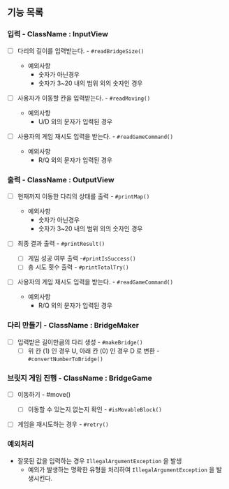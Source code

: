 ## 기능 목록

### 입력 - ClassName : InputView
- [ ] 다리의 길이를 입력받는다. - `#readBridgeSize()`
  - 예외사항
    - 숫자가 아닌경우
    - 숫자가 3~20 내의 범위 외의 숫자인 경우
    
- [ ] 사용자가 이동할 칸을 입력받는다. - `#readMoving()`
  - 예외사항
    - U/D 외의 문자가 입력된 경우

- [ ] 사용자의 게임 재시도 입력을 받는다. - `#readGameCommand()`
  - 예외사항
    - R/Q 외의 문자가 입력된 경우


### 출력 - ClassName : OutputView
- [ ] 현재까지 이동한 다리의 상태를 출력 - `#printMap()`
    - 예외사항
        - 숫자가 아닌경우
        - 숫자가 3~20 내의 범위 외의 숫자인 경우

- [ ] 최종 결과 출력 - `#printResult()`
    - [ ] 게임 성공 여부 출력 -`#printIsSuccess()`
    - [ ] 총 시도 횟수 출력 - `#printTotalTry()`

- [ ] 사용자의 게임 재시도 입력을 받는다. - `#readGameCommand()`
    - 예외사항
        - R/Q 외의 문자가 입력된 경우
        
### 다리 만들기 - ClassName : BridgeMaker
- [ ] 입력받은 길이만큼의 다리 생성 - `#makeBridge()`
  - [ ] 위 칸 (1) 인 경우 U, 아래 칸 (0) 인 경우 D 로 변환 - `#convertNumberToBridge()`

### 브릿지 게임 진행 - ClassName : BridgeGame
- [ ] 이동하기 - #move()
    - [ ] 이동할 수 있는지 없는지 확인 - `#isMovableBlock()`
- [ ] 게임을 재시도하는 경우 - `#retry()`


### 예외처리
- 잘못된 값을 입력하는 경우 `IllegalArgumentException` 을 발생
  - 예외가 발생하는 명확한 유형을 처리하여 `IllegalArgumentException` 을 발생시킨다.
